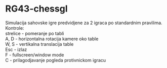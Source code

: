# RG43-chessgl
Simulacija sahovske igre predvidjene za 2 igraca po standardnim pravilima.
Kontrole:  
  strelice - pomeranje po tabli  
  A, D - horizontalna rotacija kamere oko table  
  W, S - vertikalna translacija table  
  Esc - izlaz  
  F - fullscreen/window mode  
  C - prilagodjavanje pogleda protivnickom igracu  

